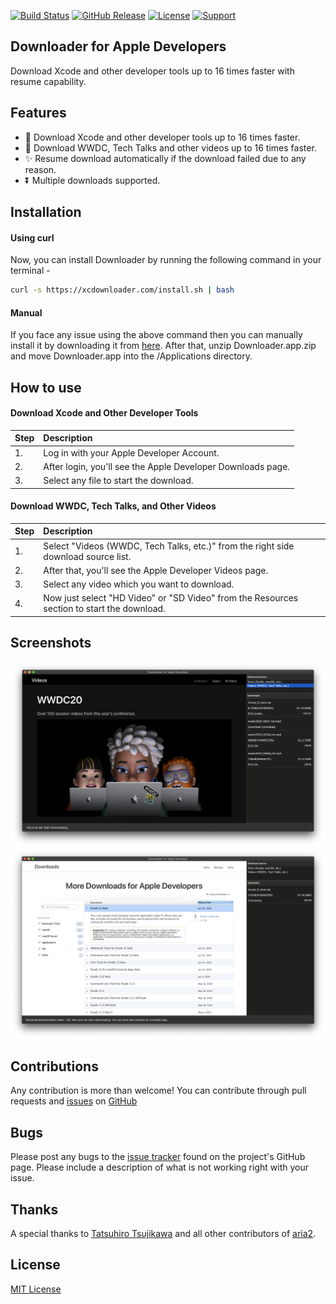 [![Build Status](https://img.shields.io/travis/vineetchoudhary/AppBox-iOSAppsWirelessInstallation.svg?style=flat-square)](https://travis-ci.org/vineetchoudhary/Downloader-for-Apple-Developers)
[![GitHub Release](https://img.shields.io/github/release/vineetchoudhary/Downloader-for-Apple-Developers.svg?style=flat-square)](https://github.com/vineetchoudhary/Downloader-for-Apple-Developers/releases/latest)
[![License](https://img.shields.io/badge/license-MIT-brightgreen.svg?style=flat-square)](#license)
[![Support](https://img.shields.io/static/v1?logo=paypal&label=PayPal&message=Support&color=brightgreen&style=flat-square)](https://paypal.me/vineetchoudhary/)

## Downloader for Apple Developers
Download Xcode and other developer tools up to 16 times faster with resume capability.

## Features
- 🚀 Download Xcode and other developer tools up to 16 times faster.    
- 🎥 Download WWDC, Tech Talks and other videos up to 16 times faster.    
- ✨ Resume download automatically if the download failed due to any reason.    
- ⏬ Multiple downloads supported.

## Installation

#### Using curl
Now, you can install Downloader by running the following command in your terminal -

```bash
curl -s https://xcdownloader.com/install.sh | bash
```
#### Manual
If you face any issue using the above command then you can manually install it by downloading it from [here](https://github.com/vineetchoudhary/Downloader-for-Apple-Developers/releases/download/1.0.8/Downloader.app.zip). After that, unzip Downloader.app.zip and move Downloader.app into the /Applications directory.

## How to use  

#### Download Xcode and Other Developer Tools
| Step | Description |
| :--- | :--- |
| 1. | Log in with your Apple Developer Account. |
| 2. | After login, you'll see the Apple Developer Downloads page. |
| 3. | Select any file to start the download. |

#### Download WWDC, Tech Talks, and Other Videos 
| Step | Description |
| :--- | :--- |
| 1. | Select "Videos (WWDC, Tech Talks, etc.)" from the right side download source list. |
| 2. | After that, you'll see the Apple Developer Videos page. |
| 3. | Select any video which you want to download. |
| 4. | Now just select "HD Video" or "SD Video" from the Resources section to start the download. |

## Screenshots
![](/docs/CommonCover.png)
![](/docs/DownloadXcodeCover.png)

## Contributions
Any contribution is more than welcome! You can contribute through pull requests and [issues](https://github.com/vineetchoudhary/Downloader-for-Apple-Developers/issues) on [GitHub](https://github.com/vineetchoudhary/Downloader-for-Apple-Developers/)


## Bugs
Please post any bugs to the [issue tracker](https://github.com/vineetchoudhary/Downloader-for-Apple-Developers/issues) found on the project's GitHub page. Please include a description of what is not working right with your issue.

## Thanks
A special thanks to [Tatsuhiro Tsujikawa](https://github.com/tatsuhiro-t) and all other contributors of [aria2](https://github.com/aria2/aria2).

## License
[MIT License](/LICENSE)
